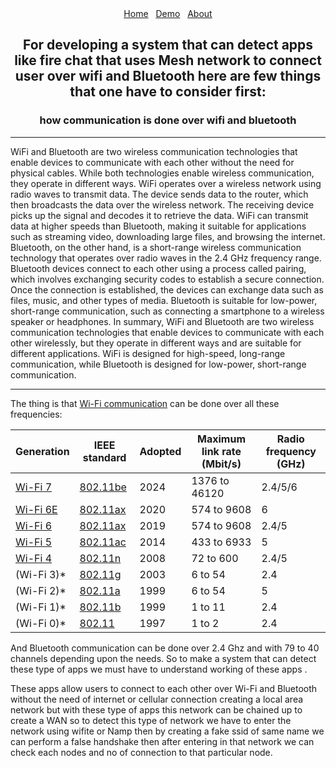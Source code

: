 
<div class="notification-menu">
  <div align="center">
      <a href="../../..">Home</a>&nbsp;&nbsp;&nbsp;<a href="../Demo">Demo</a>&nbsp;&nbsp;&nbsp;<a href="../about-kavach">About</a>
  </div>
</div>

<div align="center"><b><h2>For developing a system that can detect apps like fire chat that uses Mesh network to connect user over wifi and Bluetooth here are few things that one have to consider first:</h2></b></div>

<div align="center"><b><h3>how communication is done over wifi and bluetooth</h3></b></div>

---

WiFi and Bluetooth are two wireless communication technologies that enable devices to communicate with each other without the need for physical cables. While both technologies enable wireless communication, they operate in different ways.
WiFi operates over a wireless network using radio waves to transmit data. The device sends data to the router, which then broadcasts the data over the wireless network. The receiving device picks up the signal and decodes it to retrieve the data. WiFi can transmit data at higher speeds than Bluetooth, making it suitable for applications such as streaming video, downloading large files, and browsing the internet.
Bluetooth, on the other hand, is a short-range wireless communication technology that operates over radio waves in the 2.4 GHz frequency range. Bluetooth devices connect to each other using a process called pairing, which involves exchanging security codes to establish a secure connection. Once the connection is established, the devices can exchange data such as files, music, and other types of media. Bluetooth is suitable for low-power, short-range communication, such as connecting a smartphone to a wireless speaker or headphones.
In summary, WiFi and Bluetooth are two wireless communication technologies that enable devices to communicate with each other wirelessly, but they operate in different ways and are suitable for different applications. WiFi is designed for high-speed, long-range communication, while Bluetooth is designed for low-power, short-range communication.

---

The thing is that <a href="https://en.wikipedia.org/wiki/Wi-Fi_6">Wi-Fi communication</a> can be done over all these frequencies:

<table>
  <thead>
    <tr>
      <th>Generation</th>
      <th>IEEE standard</th>
      <th>Adopted</th>
      <th>Maximum link rate (Mbit/s)</th>
      <th>Radio frequency (GHz)</th>
    </tr>
  </thead>
  <tbody>
    <tr>
      <td><a href="https://en.wikipedia.org/wiki/IEEE_802.11be">Wi-Fi 7</a></td>
      <td><a href="https://en.wikipedia.org/wiki/IEEE_802.11be">802.11be</a></td>
      <td>2024</td>
      <td>1376 to 46120</td>
      <td>2.4/5/6</td>
    </tr>
    <tr>
      <td><a href="https://en.wikipedia.org/wiki/Wi-Fi_6">Wi-Fi 6E</a></td>
      <td><a href="https://en.wikipedia.org/wiki/Wi-Fi_6">802.11ax</a></td>
      <td>2020</td>
      <td>574 to 9608</td>
      <td>6</td>
    </tr>
    <tr>
      <td><a href="https://en.wikipedia.org/wiki/Wi-Fi_6">Wi-Fi 6</a></td>
      <td><a href="https://en.wikipedia.org/wiki/Wi-Fi_6">802.11ax</a></td>
      <td>2019</td>
      <td>574 to 9608</td>
      <td>2.4/5</td>
    </tr>
    <tr>
      <td><a href="https://en.wikipedia.org/wiki/IEEE_802.11ac-2013">Wi-Fi 5</a></td>
      <td><a href="https://en.wikipedia.org/wiki/IEEE_802.11ac-2013">802.11ac</a></td>
      <td>2014</td>
      <td>433 to 6933</td>
      <td>5</td>
    </tr>
    <tr>
      <td><a href="https://en.wikipedia.org/wiki/IEEE_802.11n-2009">Wi-Fi 4</a></td>
      <td><a href="https://en.wikipedia.org/wiki/IEEE_802.11n-2009">802.11n</a></td>
      <td>2008</td>
      <td>72 to 600</td>
      <td>2.4/5</td>
    </tr>
    <tr>
      <td>(Wi-Fi 3)*</td>
      <td><a href="https://en.wikipedia.org/wiki/IEEE_802.11g-2003">802.11g</a></td>
      <td>2003</td>
      <td>6 to 54</td>
      <td>2.4</td>
    </tr>
    <tr>
      <td>(Wi-Fi 2)*</td>
      <td><a href="https://en.wikipedia.org/wiki/IEEE_802.11a-1999">802.11a</a></td>
      <td>1999</td>
      <td>6 to 54</td>
      <td>5</td>
    </tr>
    <tr>
      <td>(Wi-Fi 1)*</td>
      <td><a href="https://en.wikipedia.org/wiki/IEEE_802.11b-1999">802.11b</a></td>
      <td>1999</td>
      <td>1 to 11</td>
      <td>2.4</td>
    </tr>
    <tr>
      <td>(Wi-Fi 0)*</td>
      <td><a href="https://en.wikipedia.org/wiki/IEEE_802.11_(legacy_mode)">802.11</a></td>
      <td>1997</td>
      <td>1 to 2</td>
      <td>2.4</td>
    </tr>
  </tbody>
</table>

And Bluetooth communication can be done over 2.4 Ghz and with 79 to 40 channels depending upon the needs.
So to make a system that can detect these type of apps we must have to understand working of these apps .

These apps allow users to connect to each other over Wi-Fi and Bluetooth without the need of internet or cellular connection creating a local area network but with these type of apps this network can be chained up to create a WAN so to detect this type of network we have to enter the network using wifite or Namp then by creating a fake ssid of same name we can perform a false handshake then after entering in that network we can check each nodes and no of connection to that particular node.


